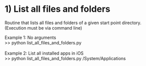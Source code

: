# 1) List all files and folders
Routine that lists all files and folders of a given start point directory.
<br>(Execution must be via command line)

Example 1: No arguments
<br>&gt;&gt; python list_all_files_and_folders.py
<br>
<br>
Example 2: List all installed apps in iOS
<br>&gt;&gt; python list_all_files_and_folders.py /System/Applications

